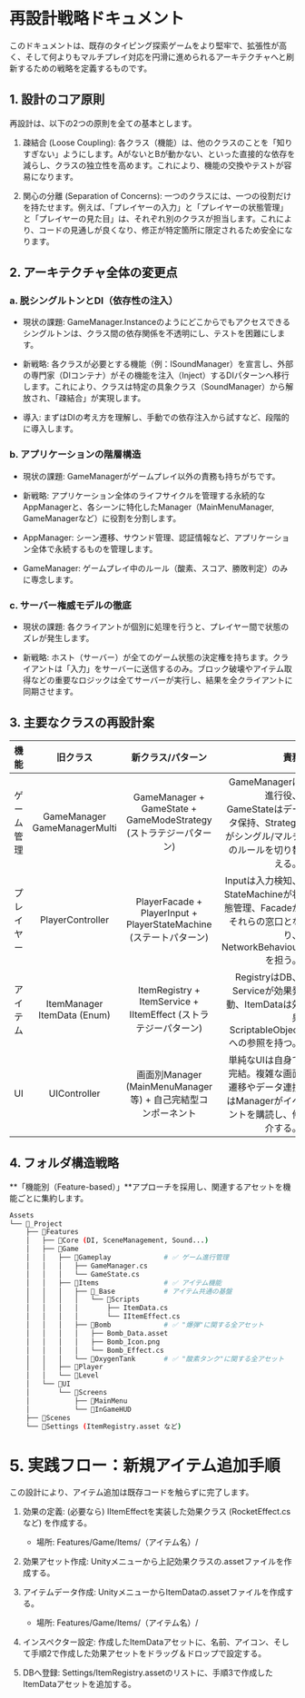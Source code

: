 # 再設計戦略ドキュメント
このドキュメントは、既存のタイピング探索ゲームをより堅牢で、拡張性が高く、そして何よりもマルチプレイ対応を円滑に進められるアーキテクチャへと刷新するための戦略を定義するものです。

## 1. 設計のコア原則
再設計は、以下の2つの原則を全ての基本とします。

1. 疎結合 (Loose Coupling):
各クラス（機能）は、他のクラスのことを「知りすぎない」ようにします。AがないとBが動かない、といった直接的な依存を減らし、クラスの独立性を高めます。これにより、機能の交換やテストが容易になります。

2. 関心の分離 (Separation of Concerns):
一つのクラスには、一つの役割だけを持たせます。例えば、「プレイヤーの入力」と「プレイヤーの状態管理」と「プレイヤーの見た目」は、それぞれ別のクラスが担当します。これにより、コードの見通しが良くなり、修正が特定箇所に限定されるため安全になります。

## 2. アーキテクチャ全体の変更点
### a. 脱シングルトンとDI（依存性の注入）
- 現状の課題: GameManager.Instanceのようにどこからでもアクセスできるシングルトンは、クラス間の依存関係を不透明にし、テストを困難にします。

- 新戦略: 各クラスが必要とする機能（例：ISoundManager）を宣言し、外部の専門家（DIコンテナ）がその機能を注入（Inject）するDIパターンへ移行します。これにより、クラスは特定の具象クラス（SoundManager）から解放され、「疎結合」が実現します。

- 導入: まずはDIの考え方を理解し、手動での依存注入から試すなど、段階的に導入します。

### b. アプリケーションの階層構造
- 現状の課題: GameManagerがゲームプレイ以外の責務も持ちがちです。

- 新戦略: アプリケーション全体のライフサイクルを管理する永続的なAppManagerと、各シーンに特化したManager（MainMenuManager, GameManagerなど）に役割を分割します。

- AppManager: シーン遷移、サウンド管理、認証情報など、アプリケーション全体で永続するものを管理します。

- GameManager: ゲームプレイ中のルール（酸素、スコア、勝敗判定）のみに専念します。

### c. サーバー権威モデルの徹底
- 現状の課題: 各クライアントが個別に処理を行うと、プレイヤー間で状態のズレが発生します。

- 新戦略: ホスト（サーバー）が全てのゲーム状態の決定権を持ちます。クライアントは「入力」をサーバーに送信するのみ。ブロック破壊やアイテム取得などの重要なロジックは全てサーバーが実行し、結果を全クライアントに同期させます。

## 3. 主要なクラスの再設計案
|機能|旧クラス|新クラス/パターン|責務|
| ------------- |:-------------:|:-------------:| -----:|
|ゲーム管理|GameManager GameManagerMulti|GameManager + GameState + GameModeStrategy (ストラテジーパターン)|GameManagerは進行役、GameStateはデータ保持、Strategyがシングル/マルチのルールを切り替える。|
|プレイヤー|PlayerController|PlayerFacade + PlayerInput + PlayerStateMachine (ステートパターン)|Inputは入力検知、StateMachineが状態管理、Facadeがそれらの窓口となり、NetworkBehaviourを担う。|
|アイテム|ItemManager ItemData (Enum)|ItemRegistry + ItemService + IItemEffect (ストラテジーパターン)|RegistryはDB、Serviceが効果発動、ItemDataは効果ScriptableObjectへの参照を持つ。|
|UI|UIController|画面別Manager (MainMenuManager等) + 自己完結型コンポーネント|単純なUIは自身で完結。複雑な画面遷移やデータ連携はManagerがイベントを購読し、仲介する。|

## 4. フォルダ構造戦略
**「機能別（Feature-based）」**アプローチを採用し、関連するアセットを機能ごとに集約します。
```bash
Assets
└── 📂_Project
    ├── 📂Features
    │   ├── 📂Core (DI, SceneManagement, Sound...)
    │   ├── 📂Game
    │   │   ├── 📂Gameplay             # ✅ ゲーム進行管理
    │   │   │   ├── GameManager.cs
    │   │   │   └── GameState.cs
    │   │   ├── 📂Items                # ✅ アイテム機能
    │   │   │   ├── 📂_Base            # アイテム共通の基盤
    │   │   │   │   └── 📂Scripts
    │   │   │   │       ├── ItemData.cs
    │   │   │   │       └── IItemEffect.cs
    │   │   │   ├── 📂Bomb             # ✅ "爆弾"に関する全アセット
    │   │   │   │   ├── Bomb_Data.asset
    │   │   │   │   ├── Bomb_Icon.png
    │   │   │   │   └── Bomb_Effect.cs
    │   │   │   └── 📂OxygenTank       # ✅ "酸素タンク"に関する全アセット
    │   │   ├── 📂Player
    │   │   └── 📂Level
    │   └── 📂UI
    │       └── 📂Screens
    │           ├── 📂MainMenu
    │           └── 📂InGameHUD
    ├── 📂Scenes
    └── 📂Settings (ItemRegistry.asset など)
```
# 5. 実践フロー：新規アイテム追加手順
この設計により、アイテム追加は既存コードを触らずに完了します。
1. 効果の定義: (必要なら) IItemEffectを実装した効果クラス (RocketEffect.csなど) を作成する。
    - 場所: Features/Game/Items/（アイテム名）/

2. 効果アセット作成: Unityメニューから上記効果クラスの.assetファイルを作成する。

3. アイテムデータ作成: UnityメニューからItemDataの.assetファイルを作成する。
    - 場所: Features/Game/Items/（アイテム名）/

4. インスペクター設定: 作成したItemDataアセットに、名前、アイコン、そして手順2で作成した効果アセットをドラッグ＆ドロップで設定する。

5. DBへ登録: Settings/ItemRegistry.assetのリストに、手順3で作成したItemDataアセットを追加する。